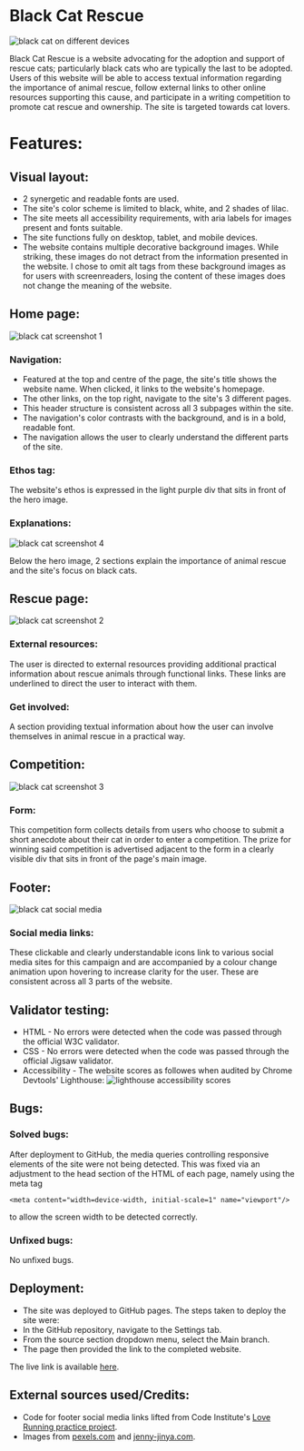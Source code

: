 # Black Cat Rescue

![black cat on different devices](https://i.imgur.com/NnB8x2e.png)

Black Cat Rescue is a website advocating for the adoption and support of rescue cats; particularly black cats who are typically the last to be adopted.
Users of this website will be able to access textual information regarding the importance of animal rescue, follow external links to other online resources supporting this cause, and participate in a writing competition to promote cat rescue and ownership. The site is targeted towards cat lovers.

# Features:

## Visual layout: 
- 2 synergetic and readable fonts are used.
- The site's color scheme is limited to black, white, and 2 shades of lilac.
- The site meets all accessibility requirements, with aria labels for images present and fonts suitable.
- The site functions fully on desktop, tablet, and mobile devices.
- The website contains multiple decorative background images. While striking, these images do not detract from the information presented in the website. I chose to omit alt tags from these background images as for users with screenreaders, losing the content of these images does not change the meaning of the website.

## Home page:
 ![black cat screenshot 1](https://user-images.githubusercontent.com/94368193/150524860-7a9934d3-a762-47fb-82bb-0c31b80f6570.png)

### Navigation:
- Featured at the top and centre of the page, the site's title shows the website name. When clicked, it links to the website's homepage.
- The other links, on the top right, navigate to the site's 3 different pages.
- This header structure is consistent across all 3 subpages within the site.
- The navigation's color contrasts with the background, and is in a bold, readable font. 
- The navigation allows the user to clearly understand the different parts of the site. 

### Ethos tag:
The website's ethos is expressed in the light purple div that sits in front of the hero image.

### Explanations:
![black cat screenshot 4](https://user-images.githubusercontent.com/94368193/150525498-688eae00-2095-4c6a-aa34-81e4a8f21ee8.png)

Below the hero image, 2 sections explain the importance of animal rescue and the site's focus on black cats. 

## Rescue page:
![black cat screenshot 2](https://user-images.githubusercontent.com/94368193/150524932-792bf7f0-6865-4e64-8699-abfee3a68cfd.png)

### External resources:
The user is directed to external resources providing additional practical information about rescue animals through functional links. These links are underlined to direct the user to interact with them.

### Get involved:
A section providing textual information about how the user can involve themselves in animal rescue in a practical way.

## Competition:
![black cat screenshot 3](https://user-images.githubusercontent.com/94368193/150525098-f04a5caa-f6e0-4493-ae9e-803782225491.png)

### Form:
This competition form collects details from users who choose to submit a short anecdote about their cat in order to enter a competition. The prize for winning said competition is advertised adjacent to the form in a clearly visible div that sits in front of the page's main image.

## Footer: 
![black cat social media](https://user-images.githubusercontent.com/94368193/150525206-fc452b0d-abe1-40d5-918a-8154e31c913c.png)

### Social media links:
These clickable and clearly understandable icons link to various social media sites for this campaign and are accompanied by a colour change animation upon hovering to increase clarity for the user. These are consistent across all 3 parts of the website.

## Validator testing:

- HTML - No errors were detected when the code was passed through the official W3C validator.
- CSS - No errors were detected when the code was passed through the official Jigsaw validator.
- Accessibility - The website scores as followes when audited by Chrome Devtools' Lighthouse:
![lighthouse accessibility scores](https://i.imgur.com/MzCLp0E.png)

## Bugs: 

### Solved bugs: 
After deployment to GitHub, the media queries controlling responsive elements of the site were not being detected. This was fixed via an adjustment to the head section of the HTML of each page, namely using the meta tag
```
<meta content="width=device-width, initial-scale=1" name="viewport"/> 
```
to allow the screen width to be detected correctly.

### Unfixed bugs:
No unfixed bugs.

## Deployment:
- The site was deployed to GitHub pages. The steps taken to deploy the site were:
- In the GitHub repository, navigate to the Settings tab. 
- From the source section dropdown menu, select the Main branch. 
- The page then provided the link to the completed website.

The live link is available [here](https://dante-cadiz.github.io/black-cat-rescue/rescue.html).

## External sources used/Credits:

- Code for footer social media links lifted from Code Institute's [Love Running practice project](https://github.com/Code-Institute-Org/love-running-2.0).
- Images from [pexels.com](https://www.pexels.com) and [jenny-jinya.com](https://www.jenny-jinya.com).
